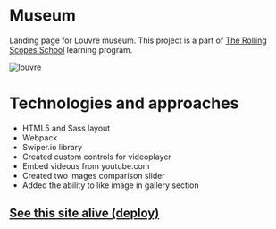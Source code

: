 # Museum
Landing page for Louvre museum. This project is a part of [The Rolling Scopes School](https://rs.school/) learning program.


![louvre](https://user-images.githubusercontent.com/76964682/170363106-bb83c74b-84e5-4594-860e-8f33f313177e.JPG)

# Technologies and approaches
* HTML5 and Sass layout
* Webpack
* Swiper.io library
* Created custom controls for videoplayer
* Embed videous from youtube.com
* Created two images comparison slider 
* Added the ability to like image in gallery section


## [See this site alive (deploy)](https://tetianamas.github.io/museum/)
